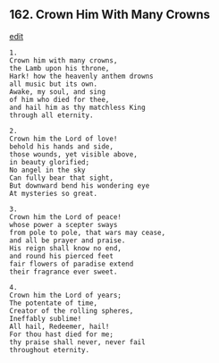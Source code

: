 
## 162.  Crown Him With Many Crowns
[edit](https://docs.google.com/document/d/1CT_b%2D%2D_eWyx4I7LVfRJOz4Nl7%2DcKv9yH/edit?mode=html)




    1.
    Crown him with many crowns,
    the Lamb upon his throne,
    Hark! how the heavenly anthem drowns
    all music but its own.
    Awake, my soul, and sing
    of him who died for thee,
    and hail him as thy matchless King
    through all eternity.

    2.
    Crown him the Lord of love!
    behold his hands and side,
    those wounds, yet visible above,
    in beauty glorified;
    No angel in the sky
    Can fully bear that sight,
    But downward bend his wondering eye
    At mysteries so great.

    3.
    Crown him the Lord of peace!
    whose power a scepter sways
    from pole to pole, that wars may cease,
    and all be prayer and praise.
    His reign shall know no end,
    and round his pierced feet
    fair flowers of paradise extend
    their fragrance ever sweet.

    4.
    Crown him the Lord of years;
    The potentate of time,
    Creator of the rolling spheres,
    Ineffably sublime!
    All hail, Redeemer, hail!
    For thou hast died for me;
    thy praise shall never, never fail
    throughout eternity.

